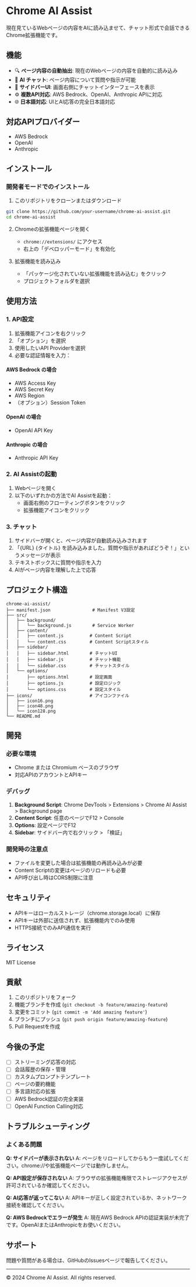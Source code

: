 # Chrome AI Assist

現在見ているWebページの内容をAIに読み込ませて、チャット形式で会話できるChrome拡張機能です。

## 機能

- 🔍 **ページ内容の自動抽出**: 現在のWebページの内容を自動的に読み込み
- 💬 **AI チャット**: ページ内容について質問や指示が可能
- 🎨 **サイドバーUI**: 画面右側にチャットインターフェースを表示
- ⚙️ **複数API対応**: AWS Bedrock、OpenAI、Anthropic APIに対応
- 🌐 **日本語対応**: UIとAI応答の完全日本語対応

## 対応APIプロバイダー

- AWS Bedrock
- OpenAI
- Anthropic

## インストール

### 開発者モードでのインストール

1. このリポジトリをクローンまたはダウンロード
```bash
git clone https://github.com/your-username/chrome-ai-assist.git
cd chrome-ai-assist
```

2. Chromeの拡張機能ページを開く
   - `chrome://extensions/` にアクセス
   - 右上の「デベロッパーモード」を有効化

3. 拡張機能を読み込み
   - 「パッケージ化されていない拡張機能を読み込む」をクリック
   - プロジェクトフォルダを選択

## 使用方法

### 1. API設定

1. 拡張機能アイコンを右クリック
2. 「オプション」を選択
3. 使用したいAPI Providerを選択
4. 必要な認証情報を入力：

#### AWS Bedrock の場合
- AWS Access Key
- AWS Secret Key
- AWS Region
- （オプション）Session Token

#### OpenAI の場合
- OpenAI API Key

#### Anthropic の場合
- Anthropic API Key

### 2. AI Assistの起動

1. Webページを開く
2. 以下のいずれかの方法でAI Assistを起動：
   - 画面右側のフローティングボタンをクリック
   - 拡張機能アイコンをクリック

### 3. チャット

1. サイドバーが開くと、ページ内容が自動読み込みされます
2. 「{URL} {タイトル} を読み込みました。質問や指示があればどうぞ！」というメッセージが表示
3. テキストボックスに質問や指示を入力
4. AIがページ内容を理解した上で応答

## プロジェクト構造

```
chrome-ai-assist/
├── manifest.json                # Manifest V3設定
├── src/
│   ├── background/
│   │   └── background.js        # Service Worker
│   ├── content/
│   │   ├── content.js          # Content Script
│   │   └── content.css         # Content Scriptスタイル
│   ├── sidebar/
│   │   ├── sidebar.html        # チャットUI
│   │   ├── sidebar.js          # チャット機能
│   │   └── sidebar.css         # チャットスタイル
│   └── options/
│       ├── options.html        # 設定画面
│       ├── options.js          # 設定ロジック
│       └── options.css         # 設定スタイル
├── icons/                      # アイコンファイル
│   ├── icon16.png
│   ├── icon48.png
│   └── icon128.png
└── README.md
```

## 開発

### 必要な環境
- Chrome または Chromium ベースのブラウザ
- 対応APIのアカウントとAPIキー

### デバッグ

1. **Background Script**: Chrome DevTools > Extensions > Chrome AI Assist > Background page
2. **Content Script**: 任意のページでF12 > Console
3. **Options**: 設定ページでF12
4. **Sidebar**: サイドバー内で右クリック > 「検証」

### 開発時の注意点

- ファイルを変更した場合は拡張機能の再読み込みが必要
- Content Scriptの変更はページのリロードも必要
- API呼び出し時はCORS制限に注意

## セキュリティ

- APIキーはローカルストレージ（chrome.storage.local）に保存
- APIキーは外部に送信されず、拡張機能内でのみ使用
- HTTPS接続でのみAPI通信を実行

## ライセンス

MIT License

## 貢献

1. このリポジトリをフォーク
2. 機能ブランチを作成 (`git checkout -b feature/amazing-feature`)
3. 変更をコミット (`git commit -m 'Add amazing feature'`)
4. ブランチにプッシュ (`git push origin feature/amazing-feature`)
5. Pull Requestを作成

## 今後の予定

- [ ] ストリーミング応答の対応
- [ ] 会話履歴の保存・管理
- [ ] カスタムプロンプトテンプレート
- [ ] ページの要約機能
- [ ] 多言語対応の拡張
- [ ] AWS Bedrock認証の完全実装
- [ ] OpenAI Function Calling対応

## トラブルシューティング

### よくある問題

**Q: サイドバーが表示されない**
A: ページをリロードしてからもう一度試してください。chrome://や拡張機能ページでは動作しません。

**Q: API設定が保存されない**
A: ブラウザの拡張機能権限でストレージアクセスが許可されているか確認してください。

**Q: AI応答が返ってこない**
A: APIキーが正しく設定されているか、ネットワーク接続を確認してください。

**Q: AWS Bedrockでエラーが発生**
A: 現在AWS Bedrock APIの認証実装が未完了です。OpenAIまたはAnthropicをお使いください。

## サポート

問題や質問がある場合は、GitHubのIssuesページで報告してください。

---

© 2024 Chrome AI Assist. All rights reserved.
